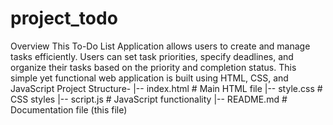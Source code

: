 # project_todo
Overview
This To-Do List Application allows users to create and manage tasks efficiently. Users can set task priorities, specify deadlines, and organize their tasks based on the priority and completion status. This simple yet functional web application is built using HTML, CSS, and JavaScript
Project Structure-
|-- index.html        # Main HTML file
|-- style.css         # CSS styles
|-- script.js         # JavaScript functionality
|-- README.md         # Documentation file (this file)
